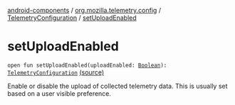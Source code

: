 [android-components](../../index.md) / [org.mozilla.telemetry.config](../index.md) / [TelemetryConfiguration](index.md) / [setUploadEnabled](./set-upload-enabled.md)

# setUploadEnabled

`open fun setUploadEnabled(uploadEnabled: `[`Boolean`](https://kotlinlang.org/api/latest/jvm/stdlib/kotlin/-boolean/index.html)`): `[`TelemetryConfiguration`](index.md) [(source)](https://github.com/mozilla-mobile/android-components/blob/master/components/service/telemetry/src/main/java/org/mozilla/telemetry/config/TelemetryConfiguration.java#L272)

Enable or disable the upload of collected telemetry data. This is usually set based on a user visible preference.

